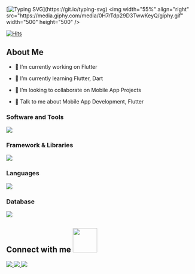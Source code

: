 

[![Typing SVG](https://readme-typing-svg.herokuapp.com?color=%2300F7EF&size=27&duration=6000&vCenter=true&lines=Flutter+Developer..;Follow+the+white+rabbit.)](https://git.io/typing-svg)
<img width="55%" align="right" src="https://media.giphy.com/media/0H7rTdp29D3TwwKeyQ/giphy.gif" width="500" height="500" />


[![Hits](https://hits.seeyoufarm.com/api/count/incr/badge.svg?url=https%3A%2F%2Fgithub.com%2Fecembostancioglu&count_bg=%2300F7EF&title_bg=%23555555&icon=flutter.svg&icon_color=%2300F7EF&title=Visitors&edge_flat=false)](https://hits.seeyoufarm.com)


<h2> About Me</h2>


- 🔭 I’m currently working on Flutter

- 🌱 I’m currently learning Flutter, Dart

- 👯 I’m looking to collaborate on Mobile App Projects

- 💬 Talk to me about Mobile App Development, Flutter


<h3 align="left">Software and Tools</h3>
<p align="left">
  <a href="https://skillicons.dev">
    <img src="https://skillicons.dev/icons?i=androidstudio,idea,git,postman,stackoverflow,vscode" />
  </a>
</p>

<h3 align="left">Framework & Libraries</h3>
<p align="left">
  <a href="https://skillicons.dev">
    <img src="https://skillicons.dev/icons?i=flutter" />
  </a>
</p>

<h3 align="left">Languages</h3>
<p align="left">
  <a href="https://skillicons.dev">
    <img src="https://skillicons.dev/icons?i=dart,python" />
  </a>
</p>



<h3 align="left">Database</h3>
<p align="left">
  <a href="https://skillicons.dev">
    <img src="https://skillicons.dev/icons?i=firebase,mysql" />
  </a>
</p>
   



<h2> Connect with me <img src='https://raw.githubusercontent.com/ShahriarShafin/ShahriarShafin/main/Assets/handshake.gif' width="65px" height="65px"> </h2>

<p align="left">
  <a href="https://www.linkedin.com/in/ecembostancioglu">
    <img src="https://skillicons.dev/icons?i=linkedin" />
  </a>
    <a href="https://www.twitter.com/ecemsb">
    <img src="https://skillicons.dev/icons?i=twitter" />
  </a>
  <a href="https://www.github.com/ecembostancioglu">
    <img src="https://skillicons.dev/icons?i=github" />
  </a>
  
</p>

</br>
</br>

<br>
